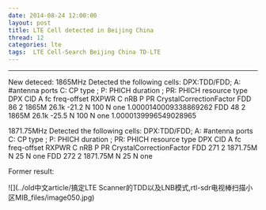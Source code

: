 ```yaml
---
date: 2014-08-24 12:00:00
layout: post
title: LTE Cell detected in Beijing China
thread: 12
categories: lte
tags:  LTE Cell-Search Beijing China TD-LTE
---
```


-----------------------------------------------------------------------------------

New deteced:
1865MHz
Detected the following cells:
DPX:TDD/FDD; A: #antenna ports C: CP type ; P: PHICH duration ; PR: PHICH resource type
DPX CID A      fc   freq-offset RXPWR C nRB P  PR CrystalCorrectionFactor
FDD  86 2   1865M         26.1k -21.2 N 100 N one 1.0000140009338869262
FDD  48 2   1865M         26.1k -25.5 N 100 N one 1.0000139996549028965

1871.75MHz
Detected the following cells:
DPX:TDD/FDD; A: #antenna ports C: CP type ; P: PHICH duration ; PR: PHICH resource type
DPX CID A       fc   freq-offset RXPWR C nRB P  PR CrystalCorrectionFactor
FDD 271 2 1871.75M                     N  25 N one
FDD 272 2 1871.75M                     N  25 N one

Former result:

![](../old中文article/搞定LTE Scanner的TDD以及LNB模式,rtl-sdr电视棒扫描小区MIB_files/image050.jpg)
